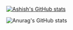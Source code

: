 [![Ashish's GitHub stats](https://github-readme-stats.vercel.app/api?username=Ashish-jukaria)](https://github.com/anuraghazra/github-readme-stats)


![Anurag's GitHub stats](https://github-readme-stats.vercel.app/api?username=anuraghazra&count_private=true)
